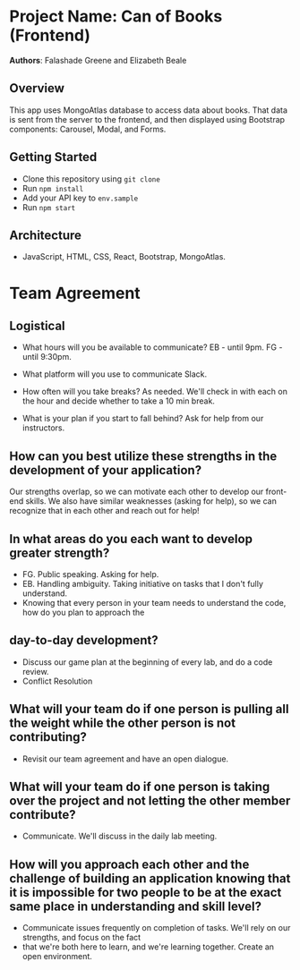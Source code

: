 # Project Name: Can of Books (Frontend)

**Authors**: Falashade Greene and Elizabeth Beale

## Overview

This app uses MongoAtlas database to access data about books. That data is sent from the server to the frontend, and then displayed using Bootstrap components: Carousel, Modal, and Forms.

## Getting Started

- Clone this repository using `git clone`
- Run `npm install`
- Add your API key to `env.sample`
- Run `npm start`

## Architecture

- JavaScript, HTML, CSS, React, Bootstrap, MongoAtlas.

# Team Agreement

## Logistical

- What hours will you be available to communicate? EB - until 9pm. FG - until 9:30pm.

- What platform will you use to communicate Slack.

- How often will you take breaks? As needed. We'll check in with each on the hour and decide whether to take a 10 min break.

- What is your plan if you start to fall behind? Ask for help from our instructors.


## How can you best utilize these strengths in the development of your application?

Our strengths overlap, so we can motivate each other to develop our front-end skills. We also have similar weaknesses (asking for help), so we can recognize that in each other and reach out for help!

## In what areas do you each want to develop greater strength?

- FG. Public speaking. Asking for help.
- EB. Handling ambiguity. Taking initiative on tasks that I don't fully understand.
- Knowing that every person in your team needs to understand the code, how do you plan to approach the 

## day-to-day development?

- Discuss our game plan at the beginning of every lab, and do a code review.
- Conflict Resolution

## What will your team do if one person is pulling all the weight while the other person is not contributing?

- Revisit our team agreement and have an open dialogue.

## What will your team do if one person is taking over the project and not letting the other member contribute?

- Communicate. We'll discuss in the daily lab meeting.

## How will you approach each other and the challenge of building an application knowing that it is impossible for two people to be at the exact same place in understanding and skill level?

- Communicate issues frequently on completion of tasks. We'll rely on our strengths, and focus on the fact 
- that we're both here to learn, and we're learning together. Create an open environment.